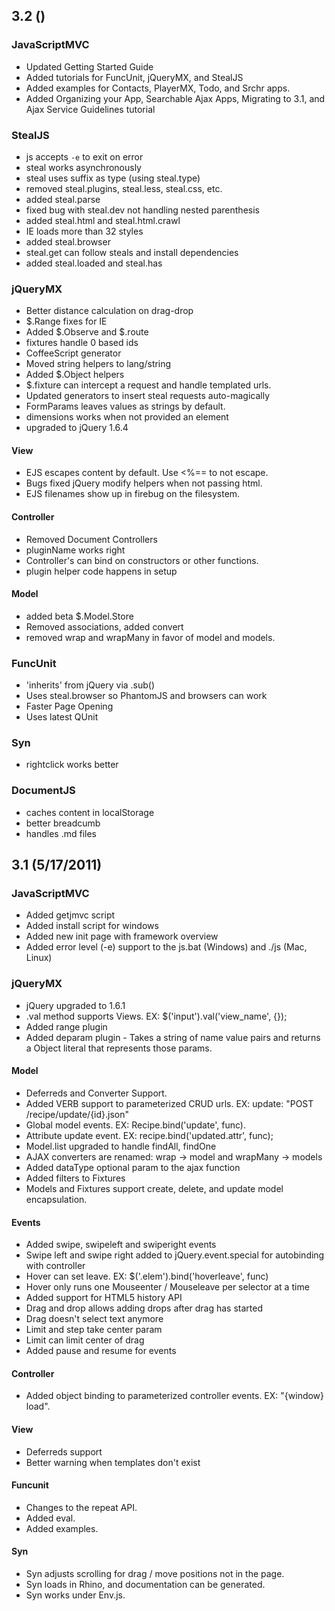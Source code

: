 ## 3.2 ()

### JavaScriptMVC

- Updated Getting Started Guide
- Added tutorials for FuncUnit, jQueryMX, and StealJS
- Added examples for Contacts, PlayerMX, Todo, and Srchr apps.
- Added Organizing your App, Searchable Ajax Apps, Migrating to 3.1, and Ajax Service Guidelines tutorial

### StealJS

- js accepts `-e` to exit on error
- steal works asynchronously 
- steal uses suffix as type (using steal.type)
- removed steal.plugins, steal.less, steal.css, etc.
- added steal.parse
- fixed bug with steal.dev not handling nested parenthesis
- added steal.html and steal.html.crawl
- IE loads more than 32 styles
- added steal.browser
- steal.get can follow steals and install dependencies
- added steal.loaded and steal.has

### jQueryMX

  - Better distance calculation on drag-drop
  - $.Range fixes for IE
  - Added $.Observe and $.route
  - fixtures handle 0 based ids
  - CoffeeScript generator
  - Moved string helpers to lang/string
  - Added $.Object helpers
  - $.fixture can intercept a request and handle templated urls.
  - Updated generators to insert steal requests auto-magically
  - FormParams leaves values as strings by default.
  - dimensions works when not provided an element
  - upgraded to jQuery 1.6.4
  
#### View

  - EJS escapes content by default.  Use <%== to not escape.
  - Bugs fixed jQuery modify helpers when not passing html.
  - EJS filenames show up in firebug on the filesystem.


#### Controller

  - Removed Document Controllers
  - pluginName works right
  - Controller's can bind on constructors or other functions.
  - plugin helper code happens in setup

#### Model

  - added beta $.Model.Store
  - Removed associations, added convert
  - removed wrap and wrapMany in favor of model and models.
  
### FuncUnit

  - 'inherits' from jQuery via .sub()
  - Uses steal.browser so PhantomJS and browsers can work
  - Faster Page Opening
  - Uses latest QUnit
  

### Syn

  - rightclick works better

### DocumentJS

  - caches content in localStorage
  - better breadcumb
  - handles .md files
 

## 3.1 (5/17/2011)

### JavaScriptMVC

- Added getjmvc script
- Added install script for windows
- Added new init page with framework overview
- Added error level (-e) support to the js.bat (Windows) and ./js (Mac, Linux)

### jQueryMX

- jQuery upgraded to 1.6.1
- .val method supports Views. EX: $('input').val('view_name', {});
- Added range plugin
- Added deparam plugin - Takes a string of name value pairs and returns a Object literal that represents those params.

#### Model

- Deferreds and Converter Support.
- Added VERB support to parameterized CRUD urls.  EX:  update: "POST /recipe/update/{id}.json"
- Global model events. EX: Recipe.bind('update', func).
- Attribute update event. EX: recipe.bind('updated.attr', func);
- Model.list upgraded to handle findAll, findOne
- AJAX converters are renamed: wrap -> model and wrapMany -> models
- Added dataType optional param to the ajax function
- Added filters to Fixtures
- Models and Fixtures support create, delete, and update model encapsulation.

#### Events

- Added swipe, swipeleft and swiperight events
- Swipe left and swipe right added to jQuery.event.special for autobinding with controller
- Hover can set leave. EX: $('.elem').bind('hoverleave', func)
- Hover only runs one Mouseenter / Mouseleave per selector at a time
- Added support for HTML5 history API
- Drag and drop allows adding drops after drag has started 
- Drag doesn't select text anymore
- Limit and step take center param
- Limit can limit center of drag
- Added pause and resume for events

#### Controller

- Added object binding to parameterized controller events.  EX: "{window} load".
    
#### View

- Deferreds support
- Better warning when templates don't exist
    
#### Funcunit

- Changes to the repeat API.
- Added eval.
- Added examples.

#### Syn

- Syn adjusts scrolling for drag / move positions not in the page.
- Syn loads in Rhino, and documentation can be generated.
- Syn works under Env.js.
